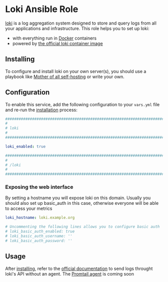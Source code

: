 # Loki Ansible Role

[loki](https://grafana.com/oss/loki/) is a log aggregation system designed to store and query logs from all your applications and infrastructure. This role helps you to set up loki:

- with everything run in [Docker](https://www.docker.com/) containers
- powered by [the official loki container image](https://hub.docker.com/r/grafana/loki/)


## Installing

To configure and install loki on your own server(s), you should use a playbook like [Mother of all self-hosting](https://github.com/mother-of-all-self-hosting/mash-playbook) or write your own.

## Configuration

To enable this service, add the following configuration to your `vars.yml` file and re-run the [installation](../installing.md) process:

```yaml
########################################################################
#                                                                      #
# loki                                                                 #
#                                                                      #
########################################################################

loki_enabled: true

########################################################################
#                                                                      #
# /loki                                                                #
#                                                                      #
########################################################################
```

### Exposing the web interface

By setting a hostname you will expose loki on this domain.
Usually you should also set up basic_auth in this case, otherwise everyone will be able to access your metrics

```yaml
loki_hostname: loki.example.org

# Uncommenting the following lines allows you to configure basic auth
# loki_basic_auth_enabled: true
# loki_basic_auth_username: ''
# loki_basic_auth_password: ''
```

## Usage

After [installing](../installing.md), refer to the [official documentation](https://grafana.com/docs/loki/latest/reference/api/#post-lokiapiv1push) to send logs throught loki's API without an agent.
The [Promtail agent](https://grafana.com/docs/loki/latest/send-data/promtail/) is coming soon
